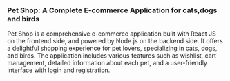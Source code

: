 <h3>Pet Shop: A Complete E-commerce Application for cats,dogs and birds</h3>
Pet Shop is a comprehensive e-commerce application built with  React JS on the frontend side, and powered by Node.js on the backend side. It offers a delightful shopping experience for pet lovers, specializing in cats, dogs, and birds. The application includes various features such as wishlist, cart management, detailed information about each pet, and a user-friendly interface with login and registration.

